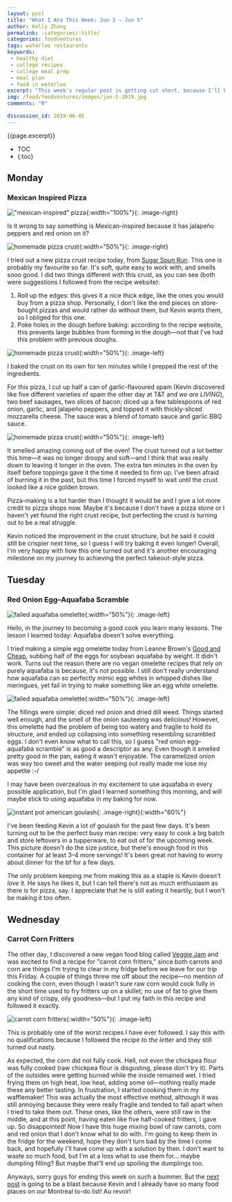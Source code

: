 ```yaml
---
layout: post
title: "What I Ate This Week: Jun 3 – Jun 5"
author: Kelly Zhang
permalink: :categories/:title/
categories: foodventures
tags: waterloo restaurants
keywords:
 - healthy diet
 - college recipes
 - college meal prep
 - meal plan
 - food in waterloo
excerpt: "This week's regular post is getting cut short, because I'll be traveling to Montreal on Thursday for this year's F1 Grand Prix (and for a taste of authentic Montreal poutine, and smoked meat, and bagels, and... you get it). Check out my [special edition post](/food/foodventures/what-i-ate-montreal-edition/) all about the best Montreal eats."
img: /food/foodventures/images/jun-5-2019.jpg
comments: "0"

discussion_id: 2019-06-05
---
```


{{page.excerpt}}

* TOC
* {:toc}

## Monday

### Mexican Inspired Pizza

!["mexican-inspired" pizza](/food/foodventures/images/mexican-pizza-1.jpg){:width="100%"}{: .image-right}

Is it wrong to say something is Mexican-inspired because it has jalapeño peppers and red onion on it?

![homemade pizza crust](/food/foodventures/images/mexican-pizza-4.jpg){:width="50%"}{: .image-right}

I tried out a new pizza crust recipe today, from [Sugar Spun Run](https://sugarspunrun.com/the-best-pizza-dough-recipe/). This one is probably my favourite so far. It's soft, quite easy to work with, and smells sooo good. I did two things different with this crust, as you can see (both were suggestions I followed from the recipe website):

1. Roll up the edges: this gives it a nice thick edge, like the ones you would buy from a pizza shop. Personally, I don't like the end pieces on store-bought pizzas and would rather do without them, but Kevin wants them, so I obliged for this one.
1. Poke holes in the dough before baking: according to the recipe website, this prevents large bubbles from forming in the dough—not that I've had this problem with previous doughs.

![homemade pizza crust](/food/foodventures/images/mexican-pizza-3.jpg){:width="50%"}{: .image-left}

I baked the crust on its own for ten minutes while I prepped the rest of the ingredients.

For this pizza, I cut up half a can of garlic-flavoured spam (Kevin discovered like five different varieties of spam the other day at T&T and *we are LIVING*), two beef sausages, two slices of bacon; diced up a few tablespoons of red onion, garlic, and jalapeño peppers, and topped it with thickly-sliced mozzarella cheese. The sauce was a blend of tomato sauce and garlic BBQ sauce.

![homemade pizza crust](/food/foodventures/images/mexican-pizza-2.jpg){:width="50%"}{: .image-left}

It smelled amazing coming out of the oven! The crust turned out a lot better this time—it was no longer droopy and soft—and I think that was really down to leaving it longer in the oven. The extra ten minutes in the oven by itself before toppings gave it the time it needed to firm up. I've been afraid of burning it in the past, but this time I forced myself to wait until the crust looked like a nice golden brown.

Pizza-making is a lot harder than I thought it would be and I give a lot more credit to pizza shops now. Maybe it's because I don't have a pizza stone or I haven't yet found the right crust recipe, but perfecting the crust is turning out to be a real struggle.

Kevin noticed the improvement in the crust structure, but he said it could still be crispier next time, so I guess I will try baking it even longer! Overall, I'm very happy with how this one turned out and it's another encouraging milestone on my journey to achieving the perfect takeout-style pizza.

## Tuesday

### Red Onion Egg–Aquafaba Scramble

![failed aquafaba omelette](/food/foodventures/images/aquafaba-omelette-1.jpg){:width="50%"}{: .image-left}



Hello, in the journey to becoming a good cook you learn many lessons. The lesson I learned today: Aquafaba doesn't solve everything.

I tried making a simple egg omelette today from Leanne Brown's [Good and Cheap](https://cookbooks.leannebrown.com/good-and-cheap.pdf), subbing half of the eggs for soybean aquafaba by weight. It didn't work. Turns out the reason there are no vegan omelette recipes that rely on purely aquafaba is because, it's not possible. I still don't really understand how aquafaba can so perfectly mimic egg whites in whipped dishes like meringues, yet fail in trying to make something like an egg white omelette.

![failed aquafaba omelette](/food/foodventures/images/aquafaba-omelette-2.jpg){:width="50%"}{: .image-left}

The fillings were simple: diced red onion and dried dill weed. Things started well enough, and the smell of the onion sauteeing was delicious! However, this omelette had the problem of being too watery and fragile to hold its structure, and ended up collapsing into something resembling scrambled eggs. I don't even know what to call this, so I guess "red onion egg–aquafaba scramble" is as good a descriptor as any. Even though it smelled pretty good in the pan, eating it wasn't enjoyable. The caramelized onion was way too sweet and the water seeping out really made me lose my appetite :-/

I may have been overzealous in my excitement to use aquafaba in every possible application, but I'm glad I learned something this morning, and will maybe stick to using aquafaba in my baking for now.

![instant pot american goulash](/food/foodventures/images/american-goulash-2.jpg){: .image-right}{:width="60%"}

I've been feeding Kevin a lot of goulash for the past few days. It's been turning out to be the perfect busy man recipe: very easy to cook a big batch and store leftovers in a tupperware, to eat out of for the upcoming week. This picture doesn't do the size justice, but there's enough food in this container for at least 3–4 more servings! It's been great not having to worry about dinner for the bf for a few days.

The only problem keeping me from making this as a staple is Kevin doesn't *love* it. He says he likes it, but I can tell there's not as much enthusiasm as there is for pizza, say. I appreciate that he is still eating it heartily, but I won't be making it too often.

## Wednesday

### Carrot Corn Fritters

The other day, I discovered a new vegan food blog called [Veggie Jam](http://veggiejam.com/english/carrot-corn-fritters-with-mint-dip/) and was excited to find a recipe for "carrot corn fritters," since both carrots and corn are things I'm trying to clear in my fridge before we leave for our trip this Friday. A couple of things threw me off about the recipe—no mention of cooking the corn, even though I wasn't sure raw corn would cook fully in the short time used to fry fritters up on a skillet; no use of fat to give them any kind of crispy, oily goodness—but I put my faith in this recipe and followed it exactly.

![carrot corn fritters](/food/foodventures/images/carrot-corn-fritters.jpg){:width="50%"}{: .image-left}

This is probably one of the worst recipes I have ever followed. I say this with no qualifications because I followed the recipe *to the letter* and they still turned out nasty.

As expected, the corn did not fully cook. Hell, not even the chickpea flour was fully cooked (raw chickpea flour is disgusting, please don't try it). Parts of the outsides were getting burned while the inside remained wet. I tried frying them on high heat, low heat, adding some oil—nothing really made these any better tasting. In frustration, I started cooking them in my wafflemaker! This was actually the most effective method, although it was still annoying because they were really fragile and tended to fall apart when I tried to take them out. These ones, like the others, were still raw in the middle, and at this point, having eaten like five half-cooked fritters, I gave up. So disappointed! Now I have this huge mixing bowl of raw carrots, corn and red onion that I don't know what to do with. I'm going to keep them in the fridge for the weekend, hope they don't turn bad by the time I come back, and hopefully I'll have come up with a solution by then. I don't want to waste so much food, but I'm at a loss what to use them for... maybe dumpling filling? But maybe that'll end up spoiling the dumplings too.

Anyways, sorry guys for ending this week on such a bummer. But the [next post](/food/foodventures/what-i-ate-montreal-edition/) is going to be a blast because Kevin and I already have so many food places on our Montreal to-do list! Au revoir!
